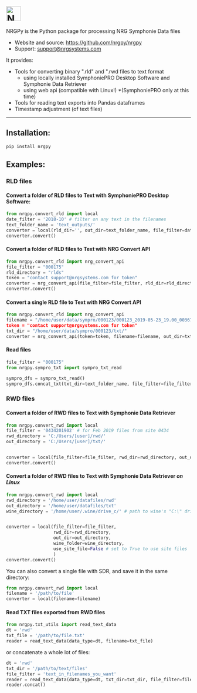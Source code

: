 # <img alt="NRGPy" src="https://www.nrgsystems.com/mysite/images/logo.png?v=3" height="40">

NRGPy is the Python package for processing NRG Symphonie Data files

- Website and source: https://github.com/nrgpy/nrgpy
- Support: support@nrgsystems.com

It provides:

- Tools for converting binary ".rld" and ".rwd files to text format
    - using locally installed SymphoniePRO Desktop Software and Symphonie Data Retriever
    - using web api (compatible with Linux!) *(SymphoniePRO only at this time)
- Tools for reading text exports into Pandas dataframes
- Timestamp adjustment (of text files)

***
## Installation:

    pip install nrgpy

## Examples:

### RLD files

#### Convert a folder of RLD files to Text with SymphoniePRO Desktop Software:
```python
from nrgpy.convert_rld import local
date_filter = '2018-10' # filter on any text in the filenames
text_folder_name = 'text_outputs/'
converter = local(rld_dir='', out_dir=text_folder_name, file_filter=date_filter)
converter.convert()
```
#### Convert a folder of RLD files to Text with NRG Convert API
```python
from nrgpy.convert_rld import nrg_convert_api
file_filter = "000175"
rld_directory = "rlds"
token = "contact support@nrgsystems.com for token"
converter = nrg_convert_api(file_filter=file_filter, rld_dir=rld_directory, token=token)
converter.convert()
```

#### Convert a single RLD file to Text with NRG Convert API
```python
from nrgpy.convert_rld import nrg_convert_api
filename = "/home/user/data/sympro/000123/000123_2019-05-23_19.00_003672.rld
token = "contact support@nrgsystems.com for token"
txt_dir = "/home/user/data/sympro/000123/txt/"
converter = nrg_convert_api(token=token, filename=filename, out_dir=txt_dir)
```

#### Read files
```python
file_filter = "000175"
from nrgpy.sympro_txt import sympro_txt_read

sympro_dfs = sympro_txt_read()
sympro_dfs.concat_txt(txt_dir=text_folder_name, file_filter=file_filter, output_txt=False)
```

### RWD files

#### Convert a folder of RWD files to Text with Symphonie Data Retriever
```python
from nrgpy.convert_rwd import local
file_filter = '0434201902' # for Feb 2019 files from site 0434
rwd_directory = 'C:/Users/[user]/rwd/'
out_directory = 'C:/Users/[user]/txt/'


converter = local(file_filter=file_filter, rwd_dir=rwd_directory, out_dir=out_directory)
converter.convert()
```

#### Convert a folder of RWD files to Text with Symphonie Data Retriever _on Linux_
```python
from nrgpy.convert_rwd import local
rwd_directory = '/home/user/datafiles/rwd'
out_directory = '/home/user/datafiles/txt'
wine_directory = '/home/user/.wine/drive_c/' # path to wine's "C:\" drive


converter = local(file_filter=file_filter, 
                  rwd_dir=rwd_directory, 
                  out_dir=out_directory,
                  wine_folder=wine_directory,
                  use_site_file=False # set to True to use site files
                  )
converter.convert()
```


You can also convert a single file with SDR, and save it in the same directory:

```python
from nrgpy.convert_rwd import local
filename = '/path/to/file'
converter = local(filename=filename)
```

#### Read TXT files exported from RWD files

```python
from nrgpy.txt_utils import read_text_data
dt = 'rwd'
txt_file = '/path/to/file.txt'
reader = read_text_data(data_type=dt, filename=txt_file)
```

or concatenate a whole lot of files:

```python
dt = 'rwd'
txt_dir = '/path/to/text/files'
file_filter = 'text_in_filenames_you_want'
reader = read_text_data(data_type=dt, txt_dir=txt_dir, file_filter=file_filter)
reader.concat()
```
